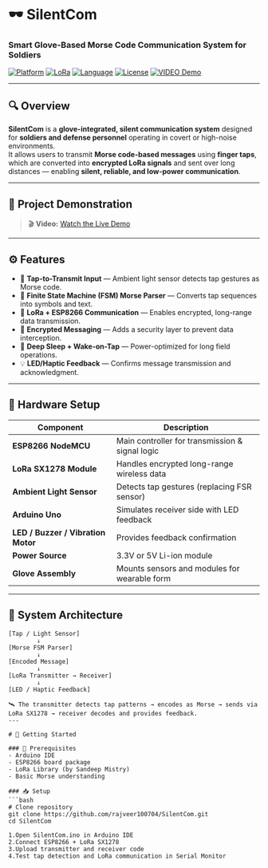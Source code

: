 # 🕶️ SilentCom  
### Smart Glove-Based Morse Code Communication System for Soldiers  

[![Platform](https://img.shields.io/badge/Platform-ESP8266-blue)](https://en.wikipedia.org/wiki/ESP8266)
[![LoRa](https://img.shields.io/badge/Module-SX1278-green)](https://www.semtech.com/products/wireless-rf/lora-connect/sx1278#)
[![Language](https://img.shields.io/badge/Language-C%2B%2B%20%7C%20Arduino-orange)](#https://docs.arduino.cc/arduino-cloud/guides/arduino-c/)
[![License](https://img.shields.io/badge/License-MIT-lightgrey)](#https://opensource.org/license/mit)
[![VIDEO Demo](https://img.shields.io/badge/Watch-Demo-red?logo=youtube)](#demo)

---

## 🔍 Overview
**SilentCom** is a **glove-integrated, silent communication system** designed for **soldiers and defense personnel** operating in covert or high-noise environments.  
It allows users to transmit **Morse code-based messages** using **finger taps**, which are converted into **encrypted LoRa signals** and sent over long distances — enabling **silent, reliable, and low-power communication**.

---

## 🎥 Project Demonstration

> 🎬 **Video:** [Watch the Live Demo](https://youtu.be/YOUR_VIDEO_LINK)

---

## ⚙️ Features
- 🔦 **Tap-to-Transmit Input** — Ambient light sensor detects tap gestures as Morse code.  
- 🧠 **Finite State Machine (FSM) Morse Parser** — Converts tap sequences into symbols and text.  
- 📡 **LoRa + ESP8266 Communication** — Enables encrypted, long-range data transmission.  
- 🔐 **Encrypted Messaging** — Adds a security layer to prevent data interception.  
- 🔋 **Deep Sleep + Wake-on-Tap** — Power-optimized for long field operations.  
- 💡 **LED/Haptic Feedback** — Confirms message transmission and acknowledgment.  

---

## 🧩 Hardware Setup

| Component | Description |
|------------|-------------|
| **ESP8266 NodeMCU** | Main controller for transmission & signal logic |
| **LoRa SX1278 Module** | Handles encrypted long-range wireless data |
| **Ambient Light Sensor** | Detects tap gestures (replacing FSR sensor) |
| **Arduino Uno** | Simulates receiver side with LED feedback |
| **LED / Buzzer / Vibration Motor** | Provides feedback confirmation |
| **Power Source** | 3.3V or 5V Li-ion module |
| **Glove Assembly** | Mounts sensors and modules for wearable form |

---

## 🧠 System Architecture

```text
[Tap / Light Sensor] 
        ↓
[Morse FSM Parser]
        ↓
[Encoded Message]
        ↓
[LoRa Transmitter → Receiver]
        ↓
[LED / Haptic Feedback]

🛰️ The transmitter detects tap patterns → encodes as Morse → sends via LoRa SX1278 → receiver decodes and provides feedback.
---

# 🚀 Getting Started

### 🔧 Prerequisites
- Arduino IDE
- ESP8266 board package
- LoRa Library (by Sandeep Mistry)
- Basic Morse understanding

### 📥 Setup
```bash
# Clone repository
git clone https://github.com/rajveer100704/SilentCom.git
cd SilentCom

1.Open SilentCom.ino in Arduino IDE
2.Connect ESP8266 + LoRa SX1278
3.Upload transmitter and receiver code
4.Test tap detection and LoRa communication in Serial Monitor


